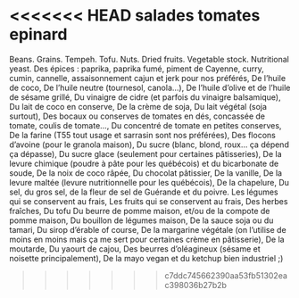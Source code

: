 <<<<<<< HEAD
salades
tomates
epinard
=======
Beans.
Grains. 
Tempeh. 
Tofu. 
Nuts. 
Dried fruits.
Vegetable stock. 
Nutritional yeast.
Des épices : paprika, paprika fumé, piment de Cayenne, curry, cumin, cannelle, assaisonnement cajun et jerk pour nos préférés, 
De l’huile de coco, 
De l’huile neutre (tournesol, canola…),
De l’huile d’olive et de l’huile de sésame grillé,
Du vinaigre de cidre (et parfois du vinaigre balsamique),
Du lait de coco en conserve, 
De la crème de soja,
Du lait végétal (soja surtout),
Des bocaux ou conserves de tomates en dés, concassée de tomate, coulis de tomate…,
Du concentré de tomate en petites conserves,
De la farine (T55 tout usage et sarrasin sont nos préférées),
Des flocons d’avoine (pour le granola maison),
Du sucre (blanc, blond, roux… ça dépend ça dépasse),
Du sucre glace (seulement pour certaines pâtisseries),
De la levure chimique (poudre à pâte pour les québécois) et du bicarbonate de soude,
De la noix de coco râpée,
Du chocolat pâtissier,
De la vanille,
De la levure maltée (levure nutritionnelle pour les québécois),
De la chapelure, 
Du sel, du gros sel, de la fleur de sel de Guérande et du poivre.
Les légumes qui se conservent au frais, 
Les fruits qui se conservent au frais, 
Des herbes fraîches, 
Du tofu
Du beurre de pomme maison, et/ou de la compote de pomme maison, 
Du bouillon de légumes maison, 
De la sauce soja ou du tamari, 
Du sirop d’érable of course, 
De la margarine végétale (on l’utilise de moins en moins mais ça me sert pour certaines crème en pâtisserie), 
De la moutarde, 
Du yaourt de cajou, 
Des beurres d’oléagineux (sésame et noisette principalement),
De la mayo vegan et du ketchup bien industriel ;)
>>>>>>> c7ddc745662390aa53fb51302eac398036b27b2b
